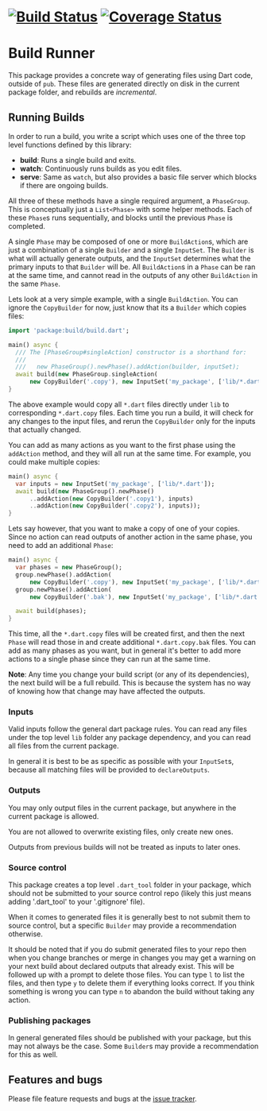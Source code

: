 # [![Build Status](https://travis-ci.org/dart-lang/build.svg?branch=master)](https://travis-ci.org/dart-lang/build) [![Coverage Status](https://coveralls.io/repos/dart-lang/build/badge.svg?branch=master)](https://coveralls.io/r/dart-lang/build)

# Build Runner

This package provides a concrete way of generating files using Dart code,
outside of `pub`. These files are generated directly on disk in the current
package folder, and rebuilds are _incremental_.

## Running Builds

In order to run a build, you write a script which uses one of the three top
level functions defined by this library:

- **build**: Runs a single build and exits.
- **watch**: Continuously runs builds as you edit files.
- **serve**: Same as `watch`, but also provides a basic file server which blocks
    if there are ongoing builds.

All three of these methods have a single required argument, a `PhaseGroup`. This
is conceptually just a `List<Phase>` with some helper methods. Each of these
`Phase`s runs sequentially, and blocks until the previous `Phase` is completed.

A single `Phase` may be composed of one or more `BuildAction`s, which are just
a combination of a single `Builder` and a single `InputSet`. The `Builder` is
what will actually generate outputs, and the `InputSet` determines what the
primary inputs to that `Builder` will be. All `BuildAction`s in a `Phase` can
be ran at the same time, and cannot read in the outputs of any other
`BuildAction` in the same `Phase`.

Lets look at a very simple example, with a single `BuildAction`. You can ignore
the `CopyBuilder` for now, just know that its a `Builder` which copies files:

```dart
import 'package:build/build.dart';

main() async {
  /// The [PhaseGroup#singleAction] constructor is a shorthand for:
  ///
  ///   new PhaseGroup().newPhase().addAction(builder, inputSet);
  await build(new PhaseGroup.singleAction(
      new CopyBuilder('.copy'), new InputSet('my_package', ['lib/*.dart'])));
}
```

The above example would copy all `*.dart` files directly under `lib` to
corresponding `*.dart.copy` files. Each time you run a build, it will check for
any changes to the input files, and rerun the `CopyBuilder` only for the inputs
that actually changed.

You can add as many actions as you want to the first phase using the `addAction`
method, and they will all run at the same time. For example, you could make
multiple copies:

```dart
main() async {
  var inputs = new InputSet('my_package', ['lib/*.dart']);
  await build(new PhaseGroup().newPhase()
      ..addAction(new CopyBuilder('.copy1'), inputs)
      ..addAction(new CopyBuilder('.copy2'), inputs));
}
```

Lets say however, that you want to make a copy of one of your copies. Since
no action can read outputs of another action in the same phase, you need to add
an additional `Phase`:

```dart
main() async {
  var phases = new PhaseGroup();
  group.newPhase().addAction(
      new CopyBuilder('.copy'), new InputSet('my_package', ['lib/*.dart']));
  group.newPhase().addAction(
      new CopyBuilder('.bak'), new InputSet('my_package', ['lib/*.dart.copy']));

  await build(phases);
}
```

This time, all the `*.dart.copy` files will be created first, and then the next
`Phase` will read those in and create additional `*.dart.copy.bak` files. You
can add as many phases as you want, but in general it's better to add more
actions to a single phase since they can run at the same time.

**Note**: Any time you change your build script (or any of its dependencies),
the next build will be a full rebuild. This is because the system has no way
of knowing how that change may have affected the outputs.

### Inputs

Valid inputs follow the general dart package rules. You can read any files under
the top level `lib` folder any package dependency, and you can read all files
from the current package.

In general it is best to be as specific as possible with your `InputSet`s,
because all matching files will be provided to `declareOutputs`.

### Outputs

You may only output files in the current package, but anywhere in the current
package is allowed.

You are not allowed to overwrite existing files, only create new ones.

Outputs from previous builds will not be treated as inputs to later ones.

### Source control

This package creates a top level `.dart_tool` folder in your package, which
should not be submitted to your source control repo (likely this just means
adding '.dart_tool' to your '.gitignore' file).

When it comes to generated files it is generally best to not submit them to
source control, but a specific `Builder` may provide a recommendation otherwise.

It should be noted that if you do submit generated files to your repo then when
you change branches or merge in changes you may get a warning on your next build
about declared outputs that already exist. This will be followed up with a
prompt to delete those files. You can type `l` to list the files, and then type
`y` to delete them if everything looks correct. If you think something is wrong
you can type `n` to abandon the build without taking any action.

### Publishing packages

In general generated files should be published with your package, but this may
not always be the case. Some `Builder`s may provide a recommendation for this as
well.

## Features and bugs

Please file feature requests and bugs at the [issue tracker][tracker].

[tracker]: https://github.com/dart-lang/build/issues
